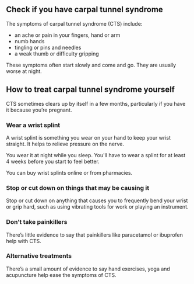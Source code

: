 ## Check if you have carpal tunnel syndrome

The symptoms of carpal tunnel syndrome (CTS) include:

- an ache or pain in your fingers, hand or arm
- numb hands
- tingling or pins and needles
- a weak thumb or difficulty gripping

These symptoms often start slowly and come and go. They are usually worse at night.

## How to treat carpal tunnel syndrome yourself

CTS sometimes clears up by itself in a few months, particularly if you have it because you’re pregnant.

### Wear a wrist splint

A wrist splint is something you wear on your hand to keep your wrist straight. It helps to relieve pressure on the nerve.

You wear it at night while you sleep. You'll have to wear a splint for at least 4 weeks before you start to feel better.

You can buy wrist splints online or from pharmacies.

### Stop or cut down on things that may be causing it

Stop or cut down on anything that causes you to frequently bend your wrist or grip hard, such as using vibrating tools for work or playing an instrument.

### Don’t take painkillers

There’s little evidence to say that painkillers like paracetamol or ibuprofen help with CTS.

### Alternative treatments

There’s a small amount of evidence to say hand exercises, yoga and acupuncture help ease the symptoms of CTS.